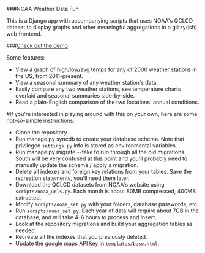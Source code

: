 ###NOAA Weather Data Fun

This is a Django app with accompanying scripts that uses NOAA's QCLCD dataset to display graphs and other meaningful
aggregations in a glitzy(ish) web frontend.

###[Check out the demo](http://weather.catto5k.com/)


Some features:
* View a graph of high/low/avg temps for any of 2000 weather stations in the US, from 2011-present.
* View a seasonal summary of any weather station's data.
* Easily compare any two weather stations, see temperature charts overlaid and seasonal summaries side-by-side.
* Read a plain-English comparison of the two locations' annual conditions.


#If you're interested in playing around with this on your own, here are some not-so-simple instructions:

- Clone the repository
- Run manage.py syncdb to create your database schema.  Note that privileged `settings.py` info is stored as environmental variables.
- Run manage.py migrate --fake to run through all the old migrations.  South will be very confused at this point and you'll probably need to manually update the schema / apply a migration.
- Delete all indexes and foreign key relations from your tables.  Save the recreation statements, you'll need them later.
- Download the QCLCD datasets from NOAA's website using `scripts/noaa_urls.py`.  Each month is about 80MB compressed, 400MB extracted.
- Modify `scripts/noaa_set.py` with your folders, database passwords, etc.
- Run `scripts/noaa_set.py`.  Each year of data will require about 7GB in the database, and will take 4-6 hours to process and insert.
- Look at the repository migrations and build your aggregation tables as needed.
- Recreate all the indexes that you previously deleted.
- Update the google maps API key in `templates/base.html`.

